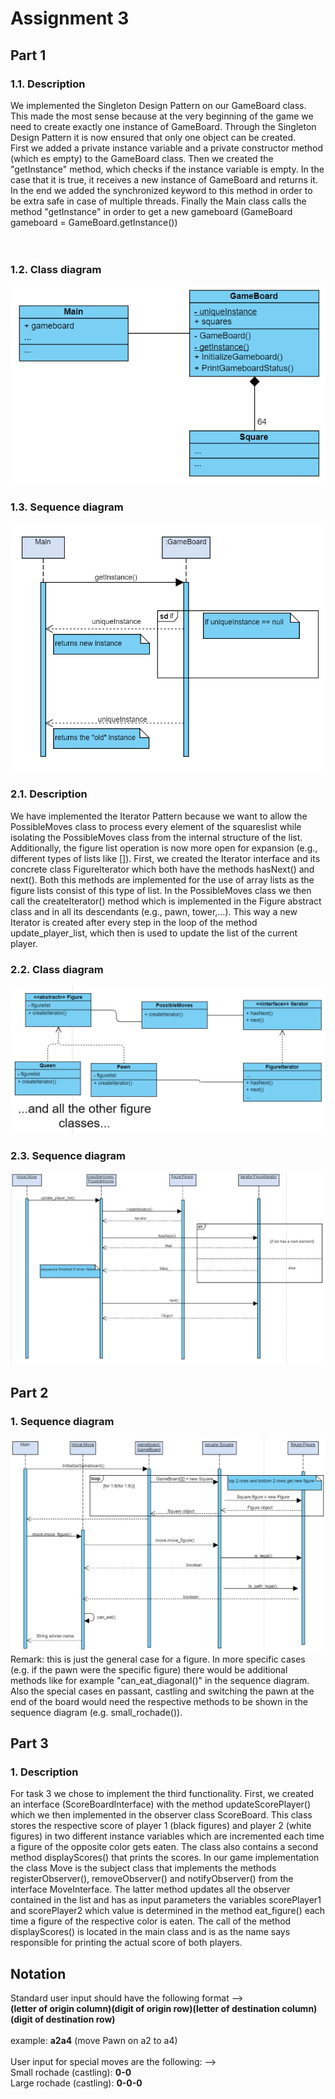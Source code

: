 # Assignment 3 <br/>
## Part 1 <br/>
### 1.1. Description <br/>
We implemented the Singleton Design Pattern on our GameBoard class. This made the most sense because at the very beginning of the game we need to create exactly one instance of GameBoard. Through the Singleton Design Pattern it is now ensured that only one object can be created.<br/>
First we added a private instance variable and a private constructor method (which es empty) to the GameBoard class. Then we created the "getInstance" method, which checks if the instance variable is empty. In the case that it is true, it receives a new instance of GameBoard and returns it. In the end we added the synchronized keyword to this method in order to be extra safe in case of multiple threads. Finally the Main class calls the method "getInstance" in order to get a new gameboard (GameBoard gameboard = GameBoard.getInstance())<br/><br/><br/>
### 1.2. Class diagram <br/>
![class_diagram_singleton](https://github.com/davebasler/BINF4241-group-16-/blob/master/Assignment%203/class_diagram_singleton.PNG)

### 1.3. Sequence diagram <br/>
![class_diagram_singleton](https://github.com/davebasler/BINF4241-group-16-/blob/master/Assignment%203/sequence_diagram_singleton.PNG)
<br/>
### 2.1. Description <br/>
We have implemented the Iterator Pattern because we want to allow the PossibleMoves class to process every element of the squareslist while isolating the PossibleMoves class from the internal structure of the list. Additionally, the figure list operation is now more open for expansion (e.g., different types of lists like []).
First, we created the Iterator interface and its concrete class FigureIterator which both have the methods hasNext() and next(). Both this methods are implemented for the use of array lists as the figure lists consist of this type of list. In the PossibleMoves class we then call the createIterator() method which is implemented in the Figure abstract class and in all its descendants (e.g., pawn, tower,…). This way a new Iterator is created after every step in the loop of the method update_player_list, which then is used to update the list of the current player.
<br/>
### 2.2. Class diagram <br/>
![class_diagram_singleton](https://github.com/davebasler/BINF4241-group-16-/blob/master/Assignment%203/class_diagram_iterator.PNG)
### 2.3. Sequence diagram <br/>
![class_diagram_singleton](https://github.com/davebasler/BINF4241-group-16-/blob/master/Assignment%203/sequence_diagram_iterator.PNG)
<br/>
## Part 2 <br/>
### 1. Sequence diagram <br/>
![class_diagram_singleton](https://github.com/davebasler/BINF4241-group-16-/blob/master/Assignment%203/sequence_diagram_task2.PNG)
<br/>
Remark: this is just the general case for a figure. In more specific cases (e.g. if the pawn were the specific figure) there would be additional methods like for example "can_eat_diagonal()" in the sequence diagram. Also the special cases en passant, castling and switching the pawn at the end of the board would need the respective methods to be shown in the sequence diagram (e.g. small_rochade()).
## Part 3 <br/>
### 1. Description <br/>
For task 3 we chose to implement the third functionality. First, we created an interface (ScoreBoardInterface) with the method updateScorePlayer() which we then implemented in the observer class ScoreBoard. This class stores the respective score of player 1 (black figures) and player 2 (white figures) in two different instance variables which are incremented each time a figure of the opposite color gets eaten. The class also contains a second method displayScores() that prints the scores.
In our game implementation the class Move is the subject class that implements the methods registerObserver(), removeObserver() and notifyObserver() from the interface MoveInterface. The latter method updates all the observer contained in the list and has as input parameters the variables scorePlayer1 and scorePlayer2 which value is determined in the method eat_figure() each time a figure of the respective color is eaten. 
The call of the method  displayScores() is located in the main class and is as the name says responsible for printing the actual score of both players.
<br/>
## Notation <br/>
Standard user input should have the following format --> <br/>
**(letter of origin column)(digit of origin row)(letter of destination column)(digit of destination row)** <br/>
<br/> 
example: **a2a4** (move Pawn on a2 to a4) <br/> <br/> 
User input for special moves are the following: --><br/> 
Small rochade (castling): **0-0**<br/> 
Large rochade (castling): **0-0-0**

